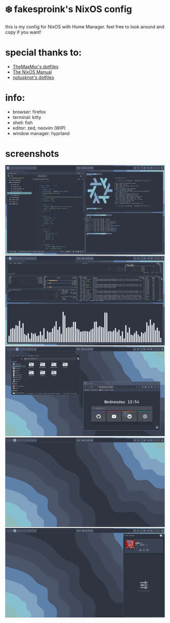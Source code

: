 # ❄️ fakesproink's NixOS config

this is my config for NixOS with Home Manager. feel free to look around and copy if you want!

# special thanks to:
- [TheMaxMur's dotfiles](https://github.com/TheMaxMur/NixOS-Configuration)
- [The NixOS Manual](https://nixos.org/manual/nixos/unstable/)
- [notusknot's dotfiles](https://github.com/notusknot/dotfiles-nix)

# info:
- browser: firefox
- terminal: kitty
- shell: fish
- editor: zed, neovim (WIP)
- window manager: hyprland

# screenshots
![desktop1.png](screenshots/desktop1.png)
![desktop2.png](screenshots/desktop2.png)
![desktop3.png](screenshots/desktop3.png)
![desktop4.png](screenshots/desktop4.png)
![desktop5.png](screenshots/desktop5.png)
